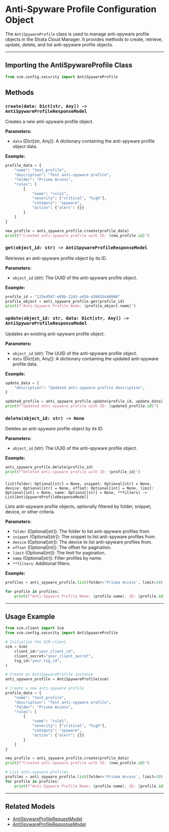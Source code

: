 # Anti-Spyware Profile Configuration Object

The `AntiSpywareProfile` class is used to manage anti-spyware profile objects in the Strata Cloud Manager. It provides
methods to create, retrieve, update, delete, and list anti-spyware profile objects.

---

## Importing the AntiSpywareProfile Class

<div class="termy">

<!-- termynal -->

```python
from scm.config.security import AntiSpywareProfile
```

</div>

## Methods

### `create(data: Dict[str, Any]) -> AntiSpywareProfileResponseModel`

Creates a new anti-spyware profile object.

**Parameters:**

- `data` (Dict[str, Any]): A dictionary containing the anti-spyware profile object data.

**Example:**

<div class="termy">

<!-- termynal -->

```python
profile_data = {
    "name": "test_profile",
    "description": "Test anti-spyware profile",
    "folder": "Prisma Access",
    "rules": [
        {
            "name": "rule1",
            "severity": ["critical", "high"],
            "category": "spyware",
            "action": {"alert": {}}
        }
    ]
}

new_profile = anti_spyware_profile.create(profile_data)
print(f"Created anti-spyware profile with ID: {new_profile.id}")
```

</div>

### `get(object_id: str) -> AntiSpywareProfileResponseModel`

Retrieves an anti-spyware profile object by its ID.

**Parameters:**

- `object_id` (str): The UUID of the anti-spyware profile object.

**Example:**

<div class="termy">

<!-- termynal -->

```python
profile_id = "123e4567-e89b-12d3-a456-426655440000"
profile_object = anti_spyware_profile.get(profile_id)
print(f"Anti-Spyware Profile Name: {profile_object.name}")
```

</div>

### `update(object_id: str, data: Dict[str, Any]) -> AntiSpywareProfileResponseModel`

Updates an existing anti-spyware profile object.

**Parameters:**

- `object_id` (str): The UUID of the anti-spyware profile object.
- `data` (Dict[str, Any]): A dictionary containing the updated anti-spyware profile data.

**Example:**

<div class="termy">

<!-- termynal -->

```python
update_data = {
    "description": "Updated anti-spyware profile description",
}

updated_profile = anti_spyware_profile.update(profile_id, update_data)
print(f"Updated anti-spyware profile with ID: {updated_profile.id}")
```

</div>

### `delete(object_id: str) -> None`

Deletes an anti-spyware profile object by its ID.

**Parameters:**

- `object_id` (str): The UUID of the anti-spyware profile object.

**Example:**

<div class="termy">

<!-- termynal -->

```python
anti_spyware_profile.delete(profile_id)
print(f"Deleted anti-spyware profile with ID: {profile_id}")
```

</div>

###

`list(folder: Optional[str] = None, snippet: Optional[str] = None, device: Optional[str] = None, offset: Optional[int] = None, limit: Optional[int] = None, name: Optional[str] = None, **filters) -> List[AntiSpywareProfileResponseModel]`

Lists anti-spyware profile objects, optionally filtered by folder, snippet, device, or other criteria.

**Parameters:**

- `folder` (Optional[str]): The folder to list anti-spyware profiles from.
- `snippet` (Optional[str]): The snippet to list anti-spyware profiles from.
- `device` (Optional[str]): The device to list anti-spyware profiles from.
- `offset` (Optional[int]): The offset for pagination.
- `limit` (Optional[int]): The limit for pagination.
- `name` (Optional[str]): Filter profiles by name.
- `**filters`: Additional filters.

**Example:**

<div class="termy">

<!-- termynal -->

```python
profiles = anti_spyware_profile.list(folder='Prisma Access', limit=10)

for profile in profiles:
    print(f"Anti-Spyware Profile Name: {profile.name}, ID: {profile.id}")
```

</div>


---

## Usage Example

<div class="termy">

<!-- termynal -->

```python
from scm.client import Scm
from scm.config.security import AntiSpywareProfile

# Initialize the SCM client
scm = Scm(
    client_id="your_client_id",
    client_secret="your_client_secret",
    tsg_id="your_tsg_id",
)

# Create an AntiSpywareProfile instance
anti_spyware_profile = AntiSpywareProfile(scm)

# Create a new anti-spyware profile
profile_data = {
    "name": "test_profile",
    "description": "Test anti-spyware profile",
    "folder": "Prisma Access",
    "rules": [
        {
            "name": "rule1",
            "severity": ["critical", "high"],
            "category": "spyware",
            "action": {"alert": {}}
        }
    ]
}

new_profile = anti_spyware_profile.create(profile_data)
print(f"Created anti-spyware profile with ID: {new_profile.id}")

# List anti-spyware profiles
profiles = anti_spyware_profile.list(folder='Prisma Access', limit=10)
for profile in profiles:
    print(f"Anti-Spyware Profile Name: {profile.name}, ID: {profile.id}")
```

</div>


---

## Related Models

- [AntiSpywareProfileRequestModel](../../models/security_services/anti_spyware_profile_models.md#AntiSpywareProfileRequestModel)
- [AntiSpywareProfileResponseModel](../../models/security_services/anti_spyware_profile_models.md#AntiSpywareProfileResponseModel)


